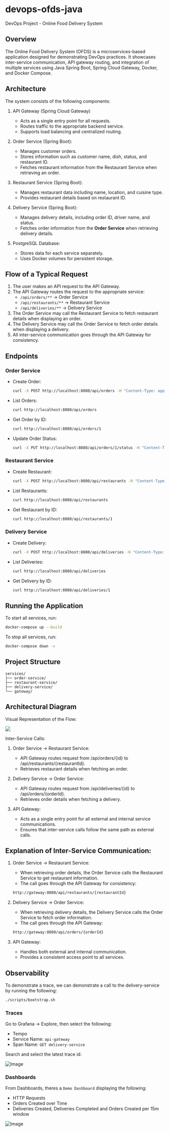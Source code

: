 # devops-ofds-java

DevOps Project - Online Food Delivery System

## Overview
The Online Food Delivery System (OFDS) is a microservices-based application designed for demonstrating DevOps practices. It showcases inter-service communication, API gateway routing, and integration of multiple services using Java Spring Boot, Spring Cloud Gateway, Docker, and Docker Compose.

## Architecture

The system consists of the following components:

1. API Gateway (Spring Cloud Gateway)
   - Acts as a single entry point for all requests.
   - Routes traffic to the appropriate backend service.
   - Supports load balancing and centralized routing.

2. Order Service (Spring Boot):
   - Manages customer orders.
   - Stores information such as customer name, dish, status, and restaurant ID.
   - Fetches restaurant information from the Restaurant Service when retrieving an order.

3. Restaurant Service (Spring Boot):
   - Manages restaurant data including name, location, and cuisine type.
   - Provides restaurant details based on restaurant ID.

4. Delivery Service (Spring Boot):
   - Manages delivery details, including order ID, driver name, and status.
   - Fetches order information from the **Order Service** when retrieving delivery details.

5. PostgreSQL Database:
   - Stores data for each service separately.
   - Uses Docker volumes for persistent storage.

## Flow of a Typical Request

1. The user makes an API request to the API Gateway.
2. The API Gateway routes the request to the appropriate service:
   - `/api/orders/**` -> Order Service
   - `/api/restaurants/**` -> Restaurant Service
   - `/api/deliveries/**` -> Delivery Service
3. The Order Service may call the Restaurant Service to fetch restaurant details when displaying an order.
4. The Delivery Service may call the Order Service to fetch order details when displaying a delivery.
5. All inter-service communication goes through the API Gateway for consistency.

## Endpoints

### Order Service

- Create Order:  

  ```bash
  curl -X POST http://localhost:8080/api/orders -H "Content-Type: application/json" -d '{"customerName": "John", "dishName": "Pizza", "status": "Pending", "restaurantId": 1}'
  ```

- List Orders:  

  ```bash
  curl http://localhost:8080/api/orders
  ```

- Get Order by ID:  

  ```bash
  curl http://localhost:8080/api/orders/1
  ```

- Update Order Status:  

  ```bash
  curl -X PUT http://localhost:8080/api/orders/1/status -H "Content-Type: application/json" -d 'Delivered'
  ```

### Restaurant Service

- Create Restaurant:  

  ```bash
  curl -X POST http://localhost:8080/api/restaurants -H "Content-Type: application/json" -d '{"name": "Pizza Palace", "location": "Cape Town", "cuisineType": "Italian"}'
  ```

- List Restaurants:  

  ```bash
  curl http://localhost:8080/api/restaurants
  ```

- Get Restaurant by ID:  

  ```bash
  curl http://localhost:8080/api/restaurants/1
  ```

### Delivery Service

- Create Delivery:  

  ```bash
  curl -X POST http://localhost:8080/api/deliveries -H "Content-Type: application/json" -d '{"orderId": 1, "driverName": "Jane", "status": "In Transit"}'
  ```

- List Deliveries:  

  ```bash
  curl http://localhost:8080/api/deliveries
  ```

- Get Delivery by ID:  

  ```bash
  curl http://localhost:8080/api/deliveries/1
  ```

## Running the Application

To start all services, run:

```bash
docker-compose up --build
```

To stop all services, run:

```bash
docker-compose down -v
```

## Project Structure

```
services/
├── order-service/
├── restaurant-service/
├── delivery-service/
└── gateway/
```

## Architectural Diagram

Visual Representation of the Flow:

![](https://github.com/user-attachments/assets/8aa58a1a-c1f2-48b3-95d5-4718a07d409c)


Inter-Service Calls:

1. Order Service -> Restaurant Service:
   - API Gateway routes request from /api/orders/{id} to /api/restaurants/{restaurantId}.
   - Retrieves restaurant details when fetching an order.

2. Delivery Service -> Order Service:
   - API Gateway routes request from /api/deliveries/{id} to /api/orders/{orderId}.
   - Retrieves order details when fetching a delivery.

3. API Gateway:
   - Acts as a single entry point for all external and internal service communications.
   - Ensures that inter-service calls follow the same path as external calls.

## Explanation of Inter-Service Communication:

1. Order Service -> Restaurant Service:

   - When retrieving order details, the Order Service calls the Restaurant Service to get restaurant information.
   - The call goes through the API Gateway for consistency:

    ```bash
    http://gateway:8080/api/restaurants/{restaurantId}
    ```

2. Delivery Service -> Order Service:

   - When retrieving delivery details, the Delivery Service calls the Order Service to fetch order information.
   - The call goes through the API Gateway:

   ```bash
   http://gateway:8080/api/orders/{orderId}
   ```

3. API Gateway:

   - Handles both external and internal communication.
   - Provides a consistent access point to all services.

## Observability

To demonstrate a trace, we can demonstrate a call to the delivery-service by running the following:

```bash
./scripts/bootstrap.sh
```

### Traces

Go to Grafana -> Explore, then select the following:

- Tempo
- Service Name: `api-gateway`
- Span Name: `GET delivery-service`

Search and select the latest trace id:

![Image](https://github.com/user-attachments/assets/fd1804a3-383b-4a9d-a81c-9c116420c014)

### Dashboards

From Dashboards, theres a `Demo Dashboard` displaying the following:

- HTTP Requests
- Orders Created over Time
- Deliveries Created, Deliveries Completed and Orders Created per 15m window

![Image](https://github.com/user-attachments/assets/eb52d6c3-0f5e-494a-bba8-45a26875a2a7)

